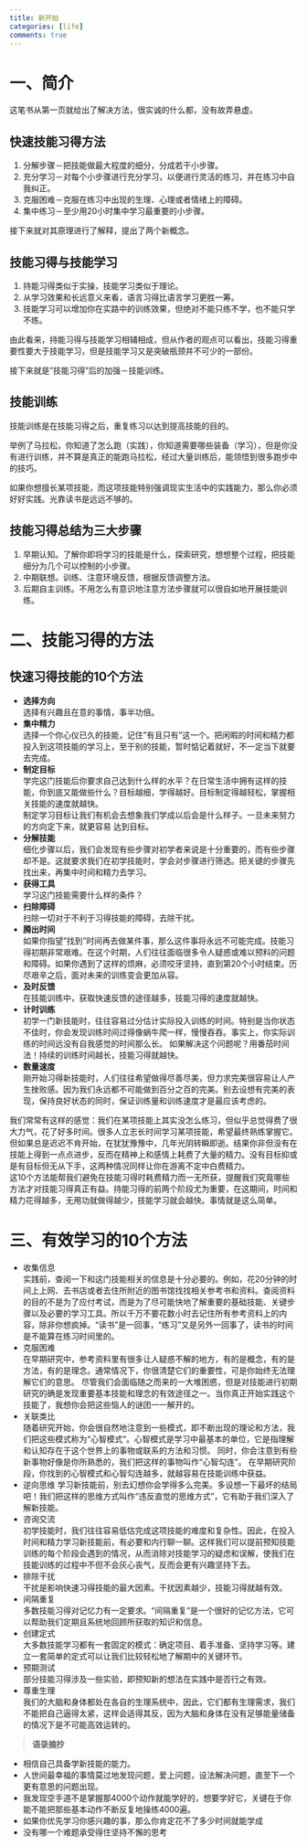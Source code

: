 ```yaml
---
title: 新开始
categories: [life]
comments: true
---
```


# 一、简介
这笔书从第一页就给出了解决方法，很实诚的什么都，没有故弄悬虚。
## 快速技能习得方法
1. 分解步骤－把技能做最大程度的细分，分成若干小步骤。  
2. 充分学习－对每个小步骤进行充分学习，以便进行灵活的练习，并在练习中自我纠正。
3. 克服困难－克服在练习中出现的生理、心理或者情绪上的障碍。  
4. 集中练习－至少用20小时集中学习最重要的小步骤。

接下来就对其原理进行了解释，提出了两个新概念。
## **技能习得与技能学习**
1. 持能习得类似于实操，技能学习类似于理论。  
2. 从学习效果和长远意义来看，语言习得比语言学习更胜一筹。  
3. 技能学习可以增加你在实路中的训练效果，但绝对不能只练不学，也不能只学不练。

由此看来，持能习得与技能学习相辅相成，但从作者的观点可以看出，技能习得重要性要大于技能学习，但是技能学习又是突破瓶颈并不可少的一部份。

接下来就是”技能习得”后的加强－技能训练。
## **技能训练**  
技能训练是在技能习得之后，重复练习以达到提高技能的目的。

举例了马拉松，你知道了怎么跑（实践），你知道需要哪些装备（学习），但是你没有进行训练，并不算是真正的能跑马拉松，经过大量训练后，能领悟到很多跑步中的技巧。

如果你想擅长某项技能，而这项技能特别强调现实生活中的实践能力，那么你必须好好实践。光靠读书是远远不够的。
## 技能习得总结为三大步骤  
1. 早期认知。了解你即将学习的技能是什么，探索研究，想想整个过程，把技能细分为几个可以控制的小步骤。  
2. 中期联想。训练、注意环境反馈，根据反馈调整方法。  
3. 后期自主训练。不用怎么有意识地注意方法步骤就可以很自如地开展技能训练。  
# 二、技能习得的方法
## 快速习得技能的10个方法
* **选择方向**  
选择有兴趣且在意的事情，事半功倍。  
* **集中精力**  
选择一个你心仪已久的技能，记住”有且只有”这一个。把闲暇的时间和精力都投入到这项技能的学习上，至于别的技能，暂时惦记着就好，不一定当下就要去完成。
* **制定目标**  
学完这门技能后你要求自己达到什么样的水平？在日常生活中拥有这样的技能，你到底又能做些什么？目标越细，学得越好。目标制定得越轻松，掌握相关技能的速度就越快。  
制定学习目标让我们有机会去想象我们学成以后会是什么样子。一旦未来努力的方向定下来，就更容易 达到目标。
* **分解技能**  
细化步骤以后，我们会发现有些步骤对初学者来说是十分重要的，而有些步骤却不是。这就要求我们在初学技能时，学会对步骤进行筛选。把关键的步骤先找出来，再集中时间和精力去学习。  
* **获得工具**    
学习这门技能需要什么样的条件？
* **扫除障碍**   
扫除一切对于不利于习得技能的障碍，去除干扰。
* **腾出时间**  
如果你指望”找到”时间再去做某件事，那么这件事将永远不可能完成。技能习得初期非常艰难。在这个时期，人们往往面临很多令人疑惑或难以预料的问题和障碍。如果你遇到了这样的烦麻，必须咬牙坚持，直到第20个小时结束。历尽艰辛之后，面对未来的训练变会更加从容。
* **及时反馈**  
在技能训练中，获取快速反馈的途径越多，技能习得的速度就越快。
* **计时训练**  
初学一门新技能时，往往容易过分估计实际投入训练的时间。特别是当你状态不佳时，你会发现训练时间过得像蜗牛爬一样，慢慢吞吞。事实上，你实际训练的时间远没有自我感觉的时间那么长。
如果解决这个问题呢？用番茄时间法！持续的训练时间越长，技能习得就越快。
* **数量速度**  
刚开始习得新技能时，人们往往希望做得尽善尽美，但力求完美很容易让人产生挫败感。因为我们永远都不可能做到百分之百的完美。别去设想有完美的表现，保持良好状态的同时，保证训练量和训练速度才是最应该考虑的。  

我们常常有这样的感觉：我们在某项技能上其实没怎么练习，但似乎总觉得费了很大力气，花了好多时间。很多人立志长时间学习某项技能，希望最终熟练掌握它。但如果总是迟迟不肯开始，在犹犹豫豫中，几年光阴转瞬即逝。结果你非但没有在技能上得到一点点进步，反而在精神上和感情上耗费了大量的精力。没有目标抑或是有目标但无从下手，这两种情况同样让你在游离不定中白费精力。  
这10个方法能帮我们避免在技能习得时耗费精力而一无所获，提醒我们究竟哪些方法才对技能习得真正有益。持能习得的前两个阶段尤为重要，在这期间，时间和精力花得越多，无用功就做得越少，技能学习就会越快。事情就是这么简单。



# 三、有效学习的10个方法  
* 收集信息  
实践前，查阅一下和这门技能相关的信息是十分必要的。例如，花20分钟的时间上上网、去书店或者去住所附近的图书馆找找相关参考书和资料。查阅资料的目的不是为了应付考试，而是为了尽可能快地了解重要的基础技能、关键步骤以及必要的学习工具。所以千万不要花数小时去记住所有参考资料上的内容，除非你想疯掉。“读书”是一回事，“练习”又是另外一回事了，读书的时间是不能算在练习时间里的。
* 克服困难  
在早期研究中，参考资料里有很多让人疑惑不解的地方，有的是概念，有的是方法，有的是理念。通常情况下，你很清楚它们的重要性，可是你始终无法理解它们的意思。
尽管我们会面临随之而来的一大堆困惑，但是对技能进行初期研究的确是发现重要基本技能和理念的有效途径之一。当你真正开始实践这个技能了，我想你会把这些恼人的谜团一一解开的。
* 关联类比  
随着研究开始，你会很自然地注意到一些模式，即不断出现的理论和方法，我们把这些模式称为“心智模式”。心智模式是学习中最基本的单位，它是指理解和认知存在于这个世界上的事物或联系的方法和习惯。
同时，你会注意到有些新事物好像是你所熟悉的，我们把这样的事物叫作“心智勾连”。
在早期研究阶段，你找到的心智模式和心智勾连越多，就越容易在技能训练中获益。
* 逆向思维
学习新技能前，别去幻想你会学得多么完美。多设想一下最坏的结局吧！我们把这样的思维方式叫作“违反直觉的思维方式”，它有助于我们深入了解新技能。  
* 咨询交流  
初学技能时，我们往往容易低估完成这项技能的难度和复杂性。因此，在投入时间和精力学习新技能前，有必要和内行聊一聊。这样我们可以提前预知技能训练的每个阶段会遇到的情况，从而消除对技能学习的疑虑和误解，使我们在技能训练的过程中不但不会灰心丧气，反而会更有兴趣坚持下去。
* 排除干扰  
干扰是影响快速习得技能的最大因素。干扰因素越少，技能习得就越有效。
* 间隔重复  
多数技能习得对记忆力有一定要求。“间隔重复”是一个很好的记忆方法，它可以帮助我们定期且系统地回顾所获取的知识和信息。
* 创建定式  
大多数技能学习都有一套固定的模式：确定项目、着手准备、坚持学习等。建立一套简单的定式可以让我们比较轻松地了解期中的关键环节。
* 预期测试  
部分技能习得涉及一些实验，即预知新的想法在实践中是否行之有效。
* 尊重生理  
我们的大脑和身体都处在各自的生理系统中，因此，它们都有生理需求，我们不能把自己逼得太紧，这样会适得其反，因为大脑和身体在没有足够能量储备的情况下是不可能高效运转的。


> **语录摘抄**  
* 相信自己具备学新技能的能力。
* 人世间最幸福的事情莫过地发现问题，爱上问题，设法解决问题，直至下一个更有意思的问题出现。
* 我发现空手道不是掌握那4000个动作就能学好的，想要学好它，关键在于你能不能把那些基本动作不断反复地操练4000遍。
* 如果你优先学习你感兴趣的事，那么你肯定花不了多少时间就能学成
* 没有哪一个难题承受得住坚持不懈的思考
